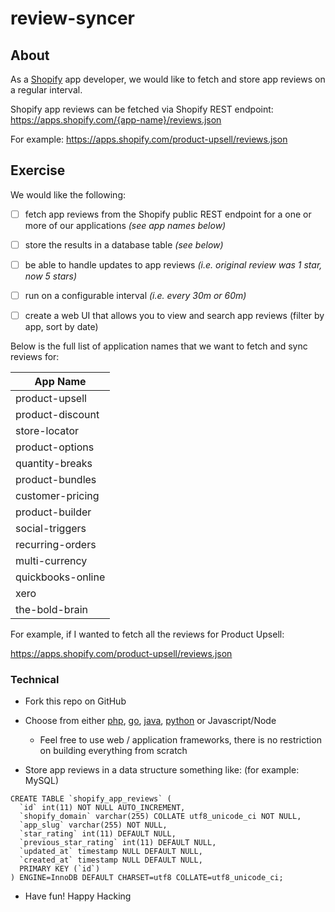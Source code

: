 # review-syncer

## About
As a [Shopify](https://www.shopify.com/) app developer, we would like to fetch and store app reviews on a regular interval.

Shopify app reviews can be fetched via Shopify REST endpoint: https://apps.shopify.com/{app-name}/reviews.json

For example:
https://apps.shopify.com/product-upsell/reviews.json

## Exercise

We would like the following:
- [ ] fetch app reviews from the Shopify public REST endpoint for a one or more of our applications *(see app names below)*
- [ ] store the results in a database table *(see below)*
- [ ] be able to handle updates to app reviews *(i.e. original review was 1 star, now 5 stars)*
- [ ] run on a configurable interval *(i.e. every 30m or 60m)*
- [ ] create a web UI that allows you to view and search app reviews (filter by app, sort by date)


Below is the full list of application names that we want to fetch and sync reviews for:

|App Name |
|---|
| product-upsell |
| product-discount |
| store-locator |
| product-options |
| quantity-breaks |
| product-bundles |
| customer-pricing |
| product-builder |
| social-triggers |
| recurring-orders |
| multi-currency |
| quickbooks-online |
| xero |
| the-bold-brain |

For example, if I wanted to fetch all the reviews for Product Upsell:

https://apps.shopify.com/product-upsell/reviews.json

### Technical
- Fork this repo on GitHub
- Choose from either [php](http://www.php.net/), [go](https://golang.org), [java](https://java.com), [python](https://www.python.org/) or Javascript/Node
  - Feel free to use web / application frameworks, there is no restriction on building everything from scratch

- Store app reviews in a data structure something like: (for example: MySQL)
```
CREATE TABLE `shopify_app_reviews` (
  `id` int(11) NOT NULL AUTO_INCREMENT,
  `shopify_domain` varchar(255) COLLATE utf8_unicode_ci NOT NULL,
  `app_slug` varchar(255) NOT NULL,
  `star_rating` int(11) DEFAULT NULL,
  `previous_star_rating` int(11) DEFAULT NULL,
  `updated_at` timestamp NULL DEFAULT NULL,
  `created_at` timestamp NULL DEFAULT NULL,
  PRIMARY KEY (`id`)
) ENGINE=InnoDB DEFAULT CHARSET=utf8 COLLATE=utf8_unicode_ci;
```

- Have fun! Happy Hacking


